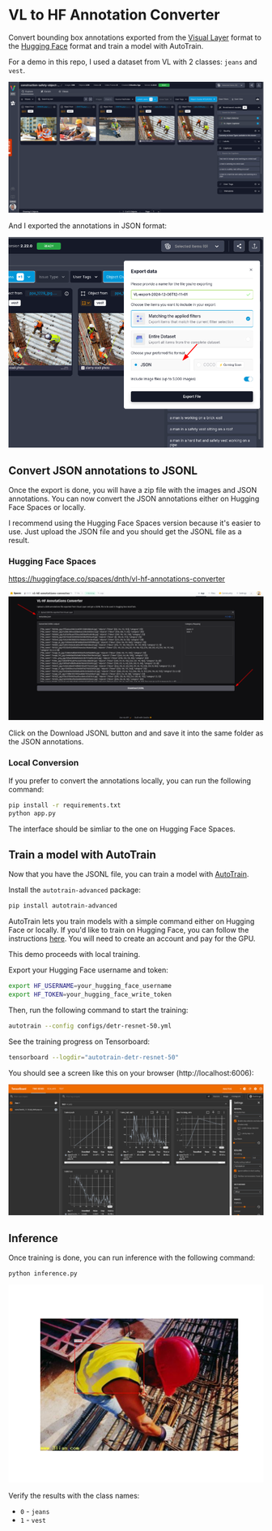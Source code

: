 # VL to HF Annotation Converter

Convert bounding box annotations exported from the [Visual Layer](https://app.visual-layer.com/) format to the [Hugging Face](https://huggingface.co/) format and train a model with AutoTrain.

For a demo in this repo, I used a dataset from VL with 2 classes: `jeans` and `vest`.

![samples](./assets/dataset_samples.png)

And I exported the annotations in JSON format:

![annotations](./assets/export_vl.png)

## Convert JSON annotations to JSONL
Once the export is done, you will have a zip file with the images and JSON annotations.
You can now convert the JSON annotations either on Hugging Face Spaces or locally. 

I recommend using the Hugging Face Spaces version because it's easier to use. Just upload the JSON file and you should get the JSONL file as a result.

### Hugging Face Spaces

https://huggingface.co/spaces/dnth/vl-hf-annotations-converter

![VL to HF Annotation Converter](./assets/hf_space.png)

Click on the Download JSONL button and and save it into the same folder as the JSON annotations.

### Local Conversion
If you prefer to convert the annotations locally, you can run the following command:

```bash
pip install -r requirements.txt
python app.py
```
The interface should be simliar to the one on Hugging Face Spaces.

## Train a model with AutoTrain
Now that you have the JSONL file, you can train a model with [AutoTrain](https://github.com/huggingface/autotrain-advanced).

Install the `autotrain-advanced` package:

```bash
pip install autotrain-advanced
```

AutoTrain lets you train models with a simple command either on Hugging Face or locally.
If you'd like to train on Hugging Face, you can follow the instructions [here](https://huggingface.co/autotrain). You will need to create an account and pay for the GPU.

This demo proceeds with local training. 

Export your Hugging Face username and token:

```bash
export HF_USERNAME=your_hugging_face_username
export HF_TOKEN=your_hugging_face_write_token
```


Then, run the following command to start the training:

```bash
autotrain --config configs/detr-resnet-50.yml
```


See the training progress on Tensorboard:

```bash
tensorboard --logdir="autotrain-detr-resnet-50"
```

You should see a screen like this on your browser (http://localhost:6006):

![Tensorboard](./assets/tensorboard.png)


## Inference
Once training is done, you can run inference with the following command:

```bash
python inference.py
```

![Inference](./assets/inference.png)

Verify the results with the class names:

- `0` - `jeans`
- `1` - `vest`
